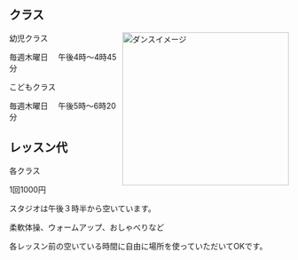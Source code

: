 ## クラス
<img style="border-style: initial; border-color: initial;float:right;" title="dance" src="http://res.primasm.com/img/ballet/dance-300x276.png" alt="ダンスイメージ" width="300" height="276" />

幼児クラス

毎週木曜日 　午後4時～4時45分

こどもクラス

毎週木曜日 　午後5時～6時20分

 

## レッスン代
各クラス

1回1000円


スタジオは午後３時半から空いています。

柔軟体操、ウォームアップ、おしゃべりなど

各レッスン前の空いている時間に自由に場所を使っていただいてOKです。
